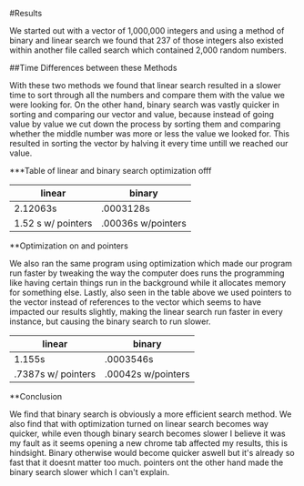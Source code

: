 #Results

We started out with a vector of 1,000,000 integers and using a method of binary and linear search we found that 237 of those integers also existed within another file called search which contained 2,000 random numbers.

##Time Differences between these Methods

With these two methods we found that linear search resulted in a slower time to sort through all the numbers and compare them with the value we were looking for. On the other hand, binary search was vastly quicker in sorting and comparing our vector and value, because instead of going value by value we cut down the process by sorting them and comparing whether the middle number was more or less the value we looked for. This resulted in sorting the vector by halving it every time untill we reached our value.

***Table of linear and binary search optimization offf

| linear   |  binary   |
| ------   | --------  |
|2.12063s |.0003128s  |
|1.52 s w/ pointers |.00036s w/pointers|

**Optimization on and pointers

We also ran the same program using optimization which made our program run faster by tweaking the way the computer does runs the programming like having certain things run in the background while it allocates memory for something else. Lastly, also seen in the table above we used pointers to the vector instead of references to the vector which seems to have impacted our results slightly, making the linear search run faster in every instance, but causing the binary search to run slower.

| linear   |  binary   |
| ------   | --------  |
|1.155s    |.0003546s  |
|.7387s w/ pointers |.00042s w/pointers|

**Conclusion

We find that binary search is obviously a more efficient search method. We also find that with optimization turned on linear search becomes way quicker, while even though binary search becomes slower I believe it was my fault as it seems opening a new chrome tab affected my results, this is hindsight. Binary otherwise would become quicker aswell but it's already so fast that it doesnt matter too much. pointers ont the other hand made the binary search slower which I can't explain.

